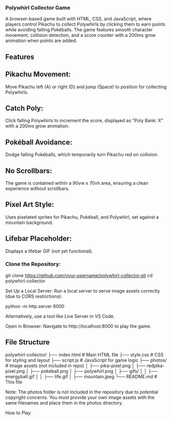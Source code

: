 ### Polywhirl Collector Game

A browser-based game built with HTML, CSS, and JavaScript, where players control Pikachu to collect Polywhirls by clicking them to earn points while avoiding falling Pokéballs. The game features smooth character movement, collision detection, and a score counter with a 200ms grow animation when points are added.

## Features

## Pikachu Movement: 
Move Pikachu left (A) or right (D) and jump (Space) to position for collecting Polywhirls.

## Catch Poly:
Click falling Polywhirls to increment the score, displayed as "Poly Bank: X" with a 200ms grow animation.

## Pokéball Avoidance: 
Dodge falling Pokéballs, which temporarily turn Pikachu red on collision.

## No Scrollbars:
The game is contained within a 90vw x 70vh area, ensuring a clean experience without scrollbars.

## Pixel Art Style:
Uses pixelated sprites for Pikachu, Pokéball, and Polywhirl, set against a mountain background.

## Lifebar Placeholder:
Displays a lifebar GIF (not yet functional).



### Clone the Repository:

git clone https://github.com/your-username/polywhirl-collector.git
cd polywhirl-collector



Set Up a Local Server: Run a local server to serve image assets correctly (due to CORS restrictions):

python -m http.server 8000

Alternatively, use a tool like Live Server in VS Code.



Open in Browser: Navigate to http://localhost:8000 to play the game.

## File Structure

polywhirl-collector/
├── index.html         # Main HTML file
├── style.css          # CSS for styling and layout
├── script.js          # JavaScript for game logic
├── photos/            # Image assets (not included in repo)
│   ├── pika-pixel.png
│   ├── redpika-pixel.png
│   ├── pokeball.png
│   ├── polywhirl.png
│   ├── gifs/
│   │   ├── energyball.gif
│   │   ├── life.gif
│   ├── mountain.jpeg
└── README.md          # This file

Note: The photos folder is not included in the repository due to potential copyright concerns. You must provide your own image assets with the same filenames and place them in the photos directory.

How to Play
